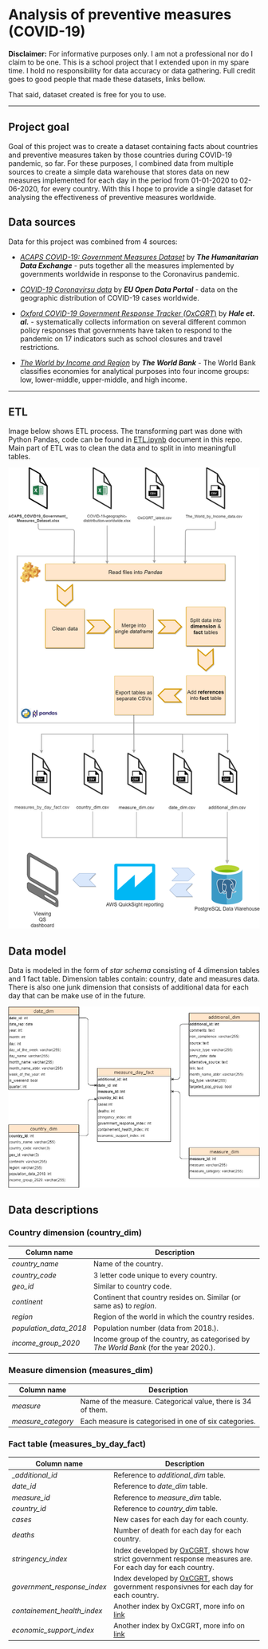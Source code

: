 # Analysis of preventive measures (COVID-19)


__Disclaimer:__  For informative purposes only. I am not a professional nor do I claim to be one.
This is a school project that I extended upon in my spare time. I hold no responsibility for data accuracy or data gathering. Full credit goes to good people that made these datasets, links bellow.

That said, dataset created is free for you to use.

---

## Project goal

Goal of this project was to create a dataset containing facts about countries and preventive measures taken by those countries during COVID-19 pandemic, so far. For these purposes, I combined data from multiple sources to create a simple data warehouse that stores data on new measures implemented for each day in the period from 01-01-2020 to 02-06-2020, for every country. With this I hope to provide a single dataset for analysing the effectiveness of preventive measures worldwide.

## Data sources

Data for this project was combined from 4 sources:

* [_ACAPS COVID-19: Government Measures Dataset_](https://data.humdata.org/dataset/acaps-covid19-government-measures-dataset) by *__The Humanitarian Data Exchange__* - puts together all the measures implemented by governments worldwide in response to the Coronavirus pandemic.

* [_COVID-19 Coronavirsu data_](https://data.europa.eu/euodp/en/data/dataset/covid-19-coronavirus-data/resource/55e8f966-d5c8-438e-85bc-c7a5a26f4863) by *__EU Open Data Portal__* - data on the geographic distribution of COVID-19 cases worldwide.

*  [_Oxford COVID-19 Government Response Tracker (OxCGRT_)](https://www.bsg.ox.ac.uk/research/research-projects/coronavirus-government-response-tracker) by *__Hale et. al.__* - systematically collects information on several different common policy responses that governments have taken to respond to the pandemic on 17 indicators such as school closures and travel restrictions.

* [_The World by Income and Region_](https://datatopics.worldbank.org/world-development-indicators/the-world-by-income-and-region.html) by *__The World Bank__* - The World Bank classifies economies for analytical purposes into four income groups: low, lower-middle, upper-middle, and high income.

---

## ETL

Image below shows ETL process. The transforming part was done with Python Pandas, code can be found in [ETL.ipynb](https://github.com/marzekan/covid-19-measures-analysis/blob/master/ETL.ipynb) document in this repo. Main part of ETL was to clean the data and to split in into meaningfull tables.

![etlmodel](https://github.com/marzekan/covid-19-measures-analysis/blob/master/images/architecture.png)

## Data model

Data is modeled in the form of _star schema_ consisting of 4 dimension tables and 1 fact table. Dimension tables contain: country, date and measures data. There is also one junk dimension that consists of additional data for each day that can be make use of in the future.

![datamodel](https://github.com/marzekan/covid-19-measures-analysis/blob/master/images/DW_ER_model.png)

## Data descriptions

### Country dimension (country_dim)

| Column name | Description |
|-------------|-------------|
|_country_name_| Name of the country.
|_country_code_| 3 letter code unique to every country.
|_geo_id_| Similar to country code.
|_continent_| Continent that country resides on. Similar (or same as) to _region_.
|_region_| Region of the world in which the country resides.
|_population_data_2018_| Population number (data from 2018.).
|_income_group_2020_| Income group of the country, as categorised by *_The World Bank_* (for the year 2020.).


### Measure dimension (measures_dim)

| Column name | Description |
|-------------|-------------|
|_measure_| Name of the measure. Categorical value, there is 34 of them.
|_measure_category_| Each measure is categorised in one of six categories.

### Fact table (measures_by_day_fact)

| Column name | Description |
|-------------|-------------|
|__additional_id_| Reference to _additional_dim_ table.
|_date_id_| Reference to *date_dim* table.
|_measure_id_| Reference to *measure_dim* table.
|_country_id_| Reference to *country_dim* table.
|_cases_| New cases for each day for each county.
|_deaths_| Number of death for each day for each country.
|_stringency_index_| Index developed by [OxCGRT](https://www.bsg.ox.ac.uk/research/research-projects/coronavirus-government-response-tracker), shows how strict government response measures are. For each day for each country.
|_government_response_index_| Index developed by [OxCGRT](https://www.bsg.ox.ac.uk/research/research-projects/coronavirus-government-response-tracker), shows government responsivnes for each day for each country.
|_containement_health_index_| Another index by OxCGRT, more info on [link](https://github.com/OxCGRT/covid-policy-tracker)
|_economic_support_index_| Another index by OxCGRT, more info on [link](https://github.com/OxCGRT/covid-policy-tracker)


